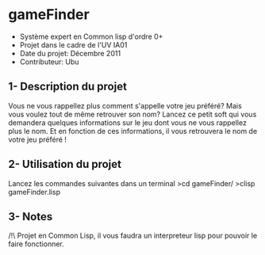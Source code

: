 
gameFinder
==========

*	Système expert en Common lisp d'ordre 0+
*	Projet dans le cadre de l'UV IA01
*	Date du projet: Décembre 2011
*	Contributeur: Ubu


1- Description du projet
------------------------
	
Vous ne vous rappellez plus comment s'appelle votre jeu préféré? Mais vous
voulez tout de même retrouver son nom? Lancez ce petit soft qui vous 
demandera quelques informations sur le jeu dont vous ne vous rappellez plus 
le nom. Et en fonction de ces informations, il vous retrouvera le nom de 
votre jeu préféré !

2- Utilisation du projet
------------------------

Lancez les commandes suivantes dans un terminal
	>cd gameFinder/
	>clisp gameFinder.lisp
		
3- Notes
--------
/!\ Projet en Common Lisp, il vous faudra un interpreteur lisp pour 
pouvoir le faire fonctionner.
